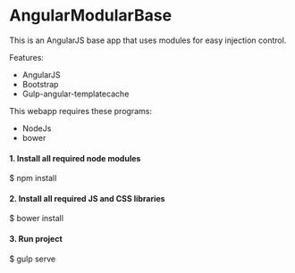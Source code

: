 # AngularModularBase
This is an AngularJS base app that uses modules for easy injection control.

Features:

- AngularJS
- Bootstrap
- Gulp-angular-templatecache

This webapp requires these programs: 

- NodeJs
- bower


#### 1. Install all required node modules

  $ npm install

#### 2. Install all required JS and CSS libraries

  $ bower install

#### 3. Run project
  $ gulp serve